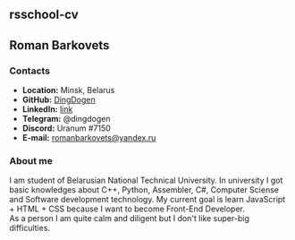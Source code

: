 ## rsschool-cv

## **Roman Barkovets**

### **Contacts**
 - **Location:** Minsk, Belarus
 - **GitHub:** [DingDogen](https://github.com/DingDogen)
 - **LinkedIn:** [link](https://www.linkedin.com/in/romanbarkovets/)
 - **Telegram:** @dingdogen
 - **Discord:** Uranum #7150
 - **E-mail:** romanbarkovets@yandex.ru

 ### About me
 I am student of Belarusian National Technical University.
 In university I got basic knowledges about C++, Python, Assembler, C#, Computer Sciense and Software development technology.
 My current goal is learn JavaScript + HTML + CSS because I want to become Front-End Developer.  
 As a person I am quite calm and diligent but I don't like super-big difficulties.